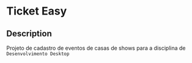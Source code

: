 # Ticket Easy

## Description
Projeto de cadastro de eventos de casas de shows para a disciplina de `Desenvolvimento Desktop`

